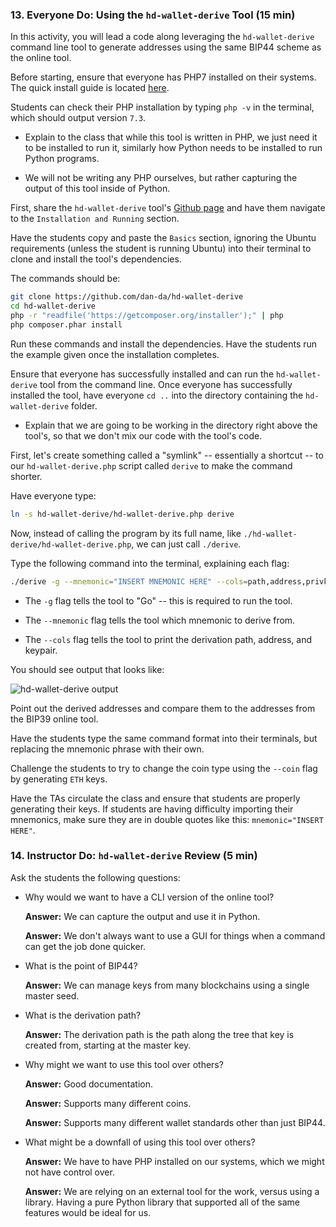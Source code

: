 ### 13. Everyone Do: Using the `hd-wallet-derive` Tool (15 min)

In this activity, you will lead a code along leveraging the `hd-wallet-derive`
command line tool to generate addresses using the same BIP44 scheme as the online tool.

Before starting, ensure that everyone has PHP7 installed on their systems. The quick install guide is located [here]().

Students can check their PHP installation by typing `php -v` in the terminal, which should output version `7.3`.

* Explain to the class that while this tool is written in PHP, we just need it to be installed to run it,
  similarly how Python needs to be installed to run Python programs.

* We will not be writing any PHP ourselves, but rather capturing the output of this tool inside of Python.

First, share the `hd-wallet-derive` tool's [Github page](https://github.com/dan-da/hd-wallet-derive#installation-and-running)
and have them navigate to the `Installation and Running` section.

Have the students copy and paste the `Basics` section, ignoring the Ubuntu requirements (unless the student is running Ubuntu)
into their terminal to clone and install the tool's dependencies.

The commands should be:

```bash
git clone https://github.com/dan-da/hd-wallet-derive
cd hd-wallet-derive
php -r "readfile('https://getcomposer.org/installer');" | php
php composer.phar install
```

Run these commands and install the dependencies. Have the students run the example given once the installation completes.

Ensure that everyone has successfully installed and can run the `hd-wallet-derive` tool from the command line.
Once everyone has successfully installed the tool, have everyone `cd ..` into the directory containing the `hd-wallet-derive` folder.

* Explain that we are going to be working in the directory right above the tool's, so that we don't mix our code with the tool's code.

First, let's create something called a "symlink" -- essentially a shortcut -- to our `hd-wallet-derive.php` script called `derive` to make the command shorter.

Have everyone type:

```bash
ln -s hd-wallet-derive/hd-wallet-derive.php derive
```

Now, instead of calling the program by its full name, like `./hd-wallet-derive/hd-wallet-derive.php`, we can just call `./derive`.

Type the following command into the terminal, explaining each flag:

```bash
./derive -g --mnemonic="INSERT MNEMONIC HERE" --cols=path,address,privkey,pubkey
```

* The `-g` flag tells the tool to "Go" -- this is required to run the tool.

* The `--mnemonic` flag tells the tool which mnemonic to derive from.

* The `--cols` flag tells the tool to print the derivation path, address, and keypair.

You should see output that looks like:

![hd-wallet-derive output](Images/hd-wallet-derive.png)

Point out the derived addresses and compare them to the addresses from the BIP39 online tool.

Have the students type the same command format into their terminals, but replacing the mnemonic phrase with their own.

Challenge the students to try to change the coin type using the `--coin` flag by generating `ETH` keys.

Have the TAs circulate the class and ensure that students are properly generating their keys.
If students are having difficulty importing their mnemonics, make sure they are in double quotes like this: `mnemonic="INSERT HERE"`.

### 14. Instructor Do: `hd-wallet-derive` Review (5 min)

Ask the students the following questions:

* Why would we want to have a CLI version of the online tool?

  **Answer:** We can capture the output and use it in Python.

  **Answer:** We don't always want to use a GUI for things when a command can get the job done quicker.

* What is the point of BIP44?

  **Answer:** We can manage keys from many blockchains using a single master seed.

* What is the derivation path?

  **Answer:** The derivation path is the path along the tree that key is created from, starting at the master key.

* Why might we want to use this tool over others?

  **Answer:** Good documentation.

  **Answer:** Supports many different coins.

  **Answer:** Supports many different wallet standards other than just BIP44.

* What might be a downfall of using this tool over others?

  **Answer:** We have to have PHP installed on our systems, which we might not have control over.

  **Answer:** We are relying on an external tool for the work, versus using a library.
  Having a pure Python library that supported all of the same features would be ideal for us.
